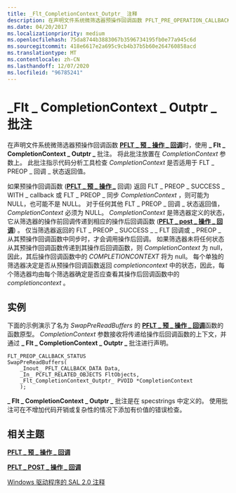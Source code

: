 ```yaml
---
title: _Flt_CompletionContext_Outptr_ 注释
description: 在声明文件系统微筛选器预操作回调函数 PFLT_PRE_OPERATION_CALLBACK 时，请使用 _Flt_CompletionContext_Outptr_ 注释。
ms.date: 04/20/2017
ms.localizationpriority: medium
ms.openlocfilehash: 75da8744b3883067b3596734195fb0e77a945c6d
ms.sourcegitcommit: 418e6617e2a695c9cb4b37b5b60e264760858acd
ms.translationtype: MT
ms.contentlocale: zh-CN
ms.lasthandoff: 12/07/2020
ms.locfileid: "96785241"
---
```

# <a name="_flt_completioncontext_outptr_-annotation"></a>\_Flt \_ CompletionContext \_ Outptr \_ 批注


在声明文件系统微筛选器预操作回调函数 [**PFLT \_ 预 \_ 操作 \_ 回调**](/windows-hardware/drivers/ddi/fltkernel/nc-fltkernel-pflt_pre_operation_callback)时，使用 **\_ Flt \_ CompletionContext \_ Outptr \_** 批注。 将此批注放置在 *CompletionContext* 参数上。 此批注指示代码分析工具检查 *CompletionContext* 是否适用于 FLT \_ PREOP \_ 回调 \_ 状态返回值。

如果预操作回调函数 ([**PFLT \_ 预 \_ 操作 \_**](/windows-hardware/drivers/ddi/fltkernel/nc-fltkernel-pflt_pre_operation_callback) 回调) 返回 FLT \_ PREOP \_ SUCCESS \_ WITH \_ callback 或 FLT \_ PREOP \_ 同步 *CompletionContext* ，则可能为 NULL，也可能不是 NULL。 对于任何其他 FLT \_ PREOP \_ 回调 \_ 状态返回值， *CompletionContext* 必须为 NULL。 *CompletionContext* 是筛选器定义的状态，它从筛选器的操作前回调传递到相应的操作后回调函数 ([**PFLT \_ post \_ 操作 \_ 回调**](/windows-hardware/drivers/ddi/fltkernel/nc-fltkernel-pflt_post_operation_callback)) 。 仅当筛选器返回的 FLT \_ PREOP \_ SUCCESS \_ \_ FLT 回调或 \_ PREOP \_ 从其预操作回调函数中同步时，才会调用操作后回调。 如果筛选器未将任何状态从其预操作回调函数传递到其操作后回调函数，则 *CompletionContext* 为 null，因此，其后操作回调函数中的 *COMPLETIONCONTEXT* 将为 null。 每个单独的筛选器决定是否从预操作回调函数返回 *completioncontext* 中的状态，因此，每个筛选器均由每个筛选器确定是否应查看其操作后回调函数中的 *completioncontext* 。

## <a name="span-idexamplespanspan-idexamplespanspan-idexamplespanexample"></a><span id="Example"></span><span id="example"></span><span id="EXAMPLE"></span>实例


下面的示例演示了名为 *SwapPreReadBuffers* 的 [**PFLT \_ 预 \_ 操作 \_ 回调**](/windows-hardware/drivers/ddi/fltkernel/nc-fltkernel-pflt_pre_operation_callback)函数的函数原型。 *CompletionContext* 参数接收将传递给操作后回调函数的上下文，并通过 **\_ Flt \_ CompletionContext \_ Outptr \_** 批注进行声明。

```ManagedCPlusPlus
FLT_PREOP_CALLBACK_STATUS
SwapPreReadBuffers(
    _Inout_ PFLT_CALLBACK_DATA Data,
    _In_ PCFLT_RELATED_OBJECTS FltObjects,
    _Flt_CompletionContext_Outptr_ PVOID *CompletionContext
    );
```

**\_ Flt \_ CompletionContext \_ Outptr \_** 批注是在 specstrings 中定义的。 使用批注可在不增加代码开销或复杂性的情况下添加有价值的错误检查。

## <a name="span-idrelated_topicsspanrelated-topics"></a><span id="related_topics"></span>相关主题


[**PFLT \_ 预 \_ 操作 \_ 回调**](/windows-hardware/drivers/ddi/fltkernel/nc-fltkernel-pflt_pre_operation_callback)

[**PFLT \_ POST \_ 操作 \_ 回调**](/windows-hardware/drivers/ddi/fltkernel/nc-fltkernel-pflt_post_operation_callback)

[Windows 驱动程序的 SAL 2.0 注释](sal-2-annotations-for-windows-drivers.md)
